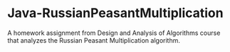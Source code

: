 # Java-RussianPeasantMultiplication
A homework assignment from Design and Analysis of Algorithms course that analyzes the Russian Peasant Multiplication algorithm.
